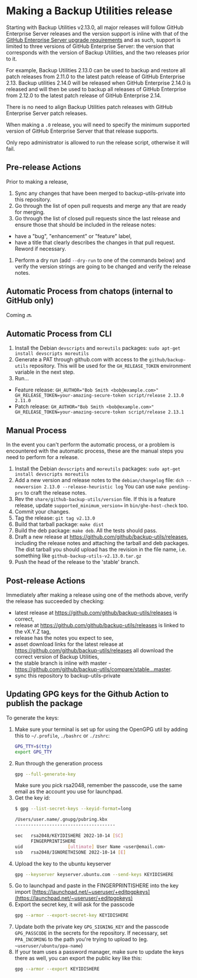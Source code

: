 # Making a Backup Utilities release

Starting with Backup Utilities v2.13.0, all major releases will follow GitHub Enterprise Server releases and the version support is inline with that of the [GitHub Enterprise Server upgrade requirements](https://help.github.com/enterprise/admin/guides/installation/about-upgrade-requirements/) and as such, support is limited to three versions of GitHub Enterprise Server: the version that corresponds with the version of Backup Utilities, and the two releases prior to it.

For example, Backup Utilities 2.13.0 can be used to backup and restore all patch releases from 2.11.0 to the latest patch release of GitHub Enterprise 2.13. Backup utilities 2.14.0 will be released when GitHub Enterprise 2.14.0 is released and will then be used to backup all releases of GitHub Enterprise from 2.12.0 to the latest patch release of GitHub Enterprise 2.14.

There is no need to align Backup Utilities patch releases with GitHub Enterprise Server patch releases.

When making a `.0` release, you will need to specify the minimum supported version of GitHub Enterprise Server that that release supports.

Only repo administrator is allowed to run the release script, otherwise it will fail.

## Pre-release Actions

Prior to making a release,

1. Sync any changes that have been merged to backup-utils-private into this repository.
1. Go through the list of open pull requests and merge any that are ready for merging.
1. Go through the list of closed pull requests since the last release and ensure those that should be included in the release notes:
  - have a "bug", "enhancement" or "feature" label,
  - have a title that clearly describes the changes in that pull request. Reword if necessary.
1. Perform a dry run (add `--dry-run` to one of the commands below) and verify the version strings are going to be changed and verify the release notes.

## Automatic Process from chatops (internal to GitHub only)

Coming :soon:

## Automatic Process from CLI

1. Install the Debian `devscripts` and `moreutils` packages:
  `sudo apt-get install devscripts moreutils`
2. Generate a PAT through github.com with access to the `github/backup-utils` repository. This will be used for the `GH_RELEASE_TOKEN` environment variable in the next step.
3. Run...
  - Feature release:
  `GH_AUTHOR="Bob Smith <bob@example.com>" GH_RELEASE_TOKEN=your-amazing-secure-token script/release 2.13.0 2.11.0`
  - Patch release:
  `GH_AUTHOR="Bob Smith <bob@example.com>" GH_RELEASE_TOKEN=your-amazing-secure-token script/release 2.13.1`

## Manual Process

In the event you can't perform the automatic process, or a problem is encountered with the automatic process, these are the manual steps you need to perform for a release.

1. Install the Debian `devscripts` and `moreutils` packages:
  `sudo apt-get install devscripts moreutils`
2. Add a new version and release notes to the `debian/changelog` file:
  `dch --newversion 2.13.0 --release-heuristic log`
  You can use `make pending-prs` to craft the release notes.
3. Rev the `share/github-backup-utils/version` file. If this is a feature release, update `supported_minimum_version=` in `bin/ghe-host-check` too.
4. Commit your changes.
5. Tag the release: `git tag v2.13.0`
6. Build that tarball package: `make dist`
7. Build the deb package: `make deb`. All the tests should pass.
8. Draft a new release at https://github.com/github/backup-utils/releases, including the release notes and attaching the tarball and deb packages.
  The dist tarball you should upload has the revision in the file name, i.e. something like `github-backup-utils-v2.13.0.tar.gz`
9. Push the head of the release to the 'stable' branch.

## Post-release Actions

Immediately after making a release using one of the methods above, verify the release has succeeded by checking:

- latest release at https://github.com/github/backup-utils/releases is correct,
- release at https://github.com/github/backup-utils/releases is linked to the vX.Y.Z tag,
- release has the notes you expect to see,
- asset download links for the latest release at https://github.com/github/backup-utils/releases all download the correct version of Backup Utilities,
- the stable branch is inline with master - https://github.com/github/backup-utils/compare/stable...master.
- sync this repository to backup-utils-private

## Updating GPG keys for the Github Action to publish the package

To generate the keys:

1. Make sure your terminal is set up for using the OpenGPG util by adding this to `~/.profile`, `./bashrc` or `./zshrc`:
    ```bash
    GPG_TTY=$(tty)
    export GPG_TTY
    ```
1. Run through the generation process
    ```bash
    gpg --full-generate-key
    ```
	Make sure you pick rsa2048, remember the passcode, use the same email as the account you use for launchpad.
1. Get the key id:
    ```bash
    $ gpg --list-secret-keys --keyid-format=long
    
    /Users/user.name/.gnupg/pubring.kbx
    --------------------------------------
    
    sec   rsa2048/KEYIDISHERE 2022-10-14 [SC]
          FINGERPRINTISHERE
    uid                 [ultimate] User Name <user@email.com>
    ssb   rsa2048/IGNORETHISONE 2022-10-14 [E]
    ```
1. Upload the key to the ubuntu keyserver
    ```bash
    gpg --keyserver keyserver.ubuntu.com --send-keys KEYIDISHERE
	  ```
1. Go to launchpad and paste in the FINGERPRINTISHERE into the key import
	[https://launchpad.net/~useruser/+editpgpkeys](https://launchpad.net/~useruser/+editpgpkeys)
1. Export the secret key, it will ask for the passcode
    ```bash
    gpg --armor --export-secret-key KEYIDISHERE
    ```
1. Update both the private key `GPG_SIGNING_KEY` and the passcode `GPG_PASSCODE` in the secrets for the repository. If necessary, set `PPA_INCOMING` to the path you're trying to upload to (eg. `~useruser/ubuntu/ppa-name`)
1. If your team uses a password manager, make sure to update the keys there as well, you can export the public key like this:
    ```bash
    gpg --armor --export KEYIDISHERE
    ```
